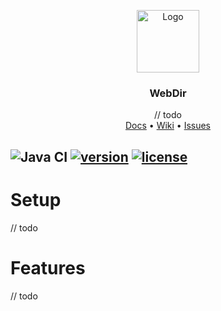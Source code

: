 <p align="center">
    <a href="https://github.com/Ktt-Development/webdir">
        <img src="https://raw.githubusercontent.com/Ktt-Development/webdir/main/branding/Logo.png" alt="Logo" width="100" height="100">
    </a>
    <h3 align="center">WebDir</h3>
    <p align="center">
        // todo
        <br />
        <a href="https://docs.kttdevelopment.com/webdir/">Docs</a>
        •
        <a href="https://wiki.kttdevelopment.com/webdir/">Wiki</a>
        •
        <a href="https://github.com/Ktt-Development/webdir/issues">Issues</a>
    </p>
</p>

![Java CI](https://github.com/Ktt-Development/webdir/workflows/Java%20CI/badge.svg)
[![version](https://img.shields.io/github/v/release/ktt-development/webdir?include_prereleases)](https://github.com/ktt-development/webdir/releases)
[![license](https://img.shields.io/github/license/ktt-development/webdir)](https://github.com/Ktt-Development/webdir/blob/main/LICENSE)
---

# Setup

// todo

# Features

// todo
